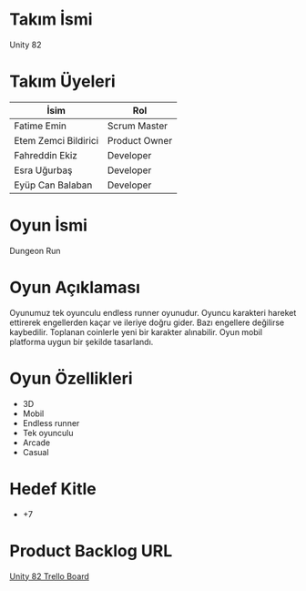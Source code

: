 # Takım İsmi

Unity 82

# Takım Üyeleri

| İsim | Rol |
|------|-----|
| Fatime Emin | Scrum Master |
| Etem Zemci Bildirici | Product Owner |
| Fahreddin Ekiz | Developer |
| Esra Uğurbaş | Developer |
| Eyüp Can Balaban | Developer |

# Oyun İsmi
Dungeon Run

# Oyun Açıklaması
Oyunumuz tek oyunculu endless runner oyunudur. Oyuncu karakteri hareket ettirerek engellerden kaçar ve ileriye doğru gider. Bazı engellere değilirse kaybedilir. Toplanan coinlerle yeni bir karakter alınabilir. Oyun mobil platforma uygun bir şekilde tasarlandı.        

# Oyun Özellikleri
- 3D
- Mobil
- Endless runner
- Tek oyunculu
- Arcade
- Casual
  
# Hedef Kitle
- +7

# Product Backlog URL

[Unity 82 Trello Board](https://trello.com/b/vKbr7eas/product-backlog-board)


